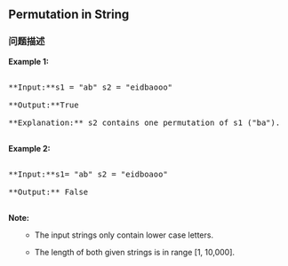 ## Permutation in String  
### 问题描述
**Example 1:**<br />
<pre>
**Input:**s1 = "ab" s2 = "eidbaooo"
**Output:**True
**Explanation:** s2 contains one permutation of s1 ("ba").
</pre>


**Example 2:**<br />
<pre>
**Input:**s1= "ab" s2 = "eidboaoo"
**Output:** False
</pre>


**Note:**<br>
<ol>
- The input strings only contain lower case letters.
- The length of both given strings is in range [1, 10,000].
</ol>

